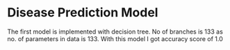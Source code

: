 # Disease Prediction Model

The first model is implemented with decision tree.
No of branches is 133 as no. of parameters in data is 133.
With this model I got accuracy score of 1.0
